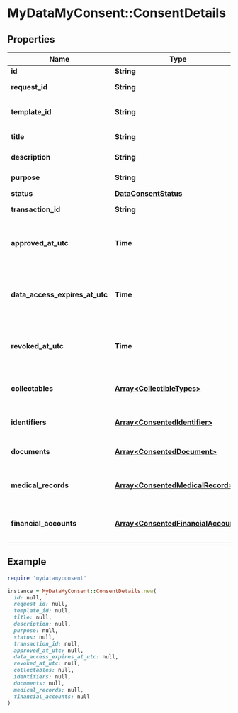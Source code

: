 # MyDataMyConsent::ConsentDetails

## Properties

| Name | Type | Description | Notes |
| ---- | ---- | ----------- | ----- |
| **id** | **String** | Consent id. |  |
| **request_id** | **String** | Consent request id. |  |
| **template_id** | **String** | Consent request template id. | [optional] |
| **title** | **String** | Consent title. |  |
| **description** | **String** | Consent description. |  |
| **purpose** | **String** | Consent purpose. | [optional] |
| **status** | [**DataConsentStatus**](DataConsentStatus.md) |  |  |
| **transaction_id** | **String** | Transaction id. | [optional] |
| **approved_at_utc** | **Time** | Consent approval datetime in UTC timezone. |  |
| **data_access_expires_at_utc** | **Time** | Data access expiration datetime in UTC timezone. |  |
| **revoked_at_utc** | **Time** | Consent revocation datetime in UTC timezone. | [optional] |
| **collectables** | [**Array&lt;CollectibleTypes&gt;**](CollectibleTypes.md) | List of supported collectible types. |  |
| **identifiers** | [**Array&lt;ConsentedIdentifier&gt;**](ConsentedIdentifier.md) | Consented identity details. | [optional] |
| **documents** | [**Array&lt;ConsentedDocument&gt;**](ConsentedDocument.md) | List of consented documents. | [optional] |
| **medical_records** | [**Array&lt;ConsentedMedicalRecord&gt;**](ConsentedMedicalRecord.md) | List of consented medical records. | [optional] |
| **financial_accounts** | [**Array&lt;ConsentedFinancialAccount&gt;**](ConsentedFinancialAccount.md) | List of consented financial accounts. | [optional] |

## Example

```ruby
require 'mydatamyconsent'

instance = MyDataMyConsent::ConsentDetails.new(
  id: null,
  request_id: null,
  template_id: null,
  title: null,
  description: null,
  purpose: null,
  status: null,
  transaction_id: null,
  approved_at_utc: null,
  data_access_expires_at_utc: null,
  revoked_at_utc: null,
  collectables: null,
  identifiers: null,
  documents: null,
  medical_records: null,
  financial_accounts: null
)
```

